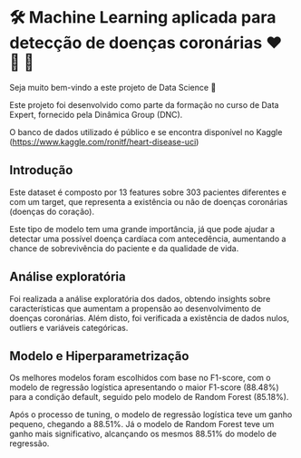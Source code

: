 # :hammer_and_wrench: Machine Learning aplicada para detecção de doenças coronárias :heart: :hospital: :syringe: 

Seja muito bem-vindo a este projeto de Data Science :sparkler: 

Este projeto foi desenvolvido como parte da formação no curso de Data Expert, fornecido pela Dinâmica Group (DNC). 

O banco de dados utilizado é público e se encontra disponível no Kaggle (https://www.kaggle.com/ronitf/heart-disease-uci)



## Introdução

Este dataset é composto por 13 features sobre 303 pacientes diferentes e com um target, que representa a existência ou não de doenças coronárias (doenças do coração). 

Este tipo de modelo tem uma grande importância, já que pode ajudar a detectar uma possível doença cardíaca com antecedência, aumentando a chance de sobrevivência do paciente e da qualidade de vida.



## Análise exploratória

Foi realizada a análise exploratória dos dados, obtendo insights sobre características que aumentam a propensão ao desenvolvimento de doenças coronárias. Além disto, foi verificada a existência de dados nulos, outliers e variáveis categóricas.



## Modelo e Hiperparametrização

Os melhores modelos foram escolhidos com base no F1-score, com o modelo de regressão logística apresentando o maior F1-score (88.48%) para a condição default, seguido pelo modelo de Random Forest (85.18%).

Após o processo de tuning, o modelo de regressão logística teve um ganho pequeno, chegando a 88.51%. Já o modelo de Random Forest teve um ganho mais significativo, alcançando os mesmos 88.51% do modelo de regressão. 
